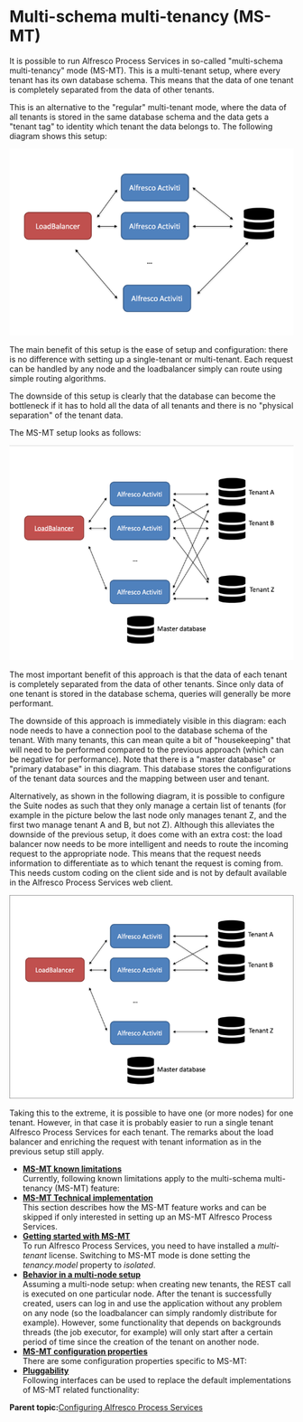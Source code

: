 # Multi-schema multi-tenancy \(MS-MT\)

It is possible to run Alfresco Process Services in so-called "multi-schema multi-tenancy" mode \(MS-MT\). This is a multi-tenant setup, where every tenant has its own database schema. This means that the data of one tenant is completely separated from the data of other tenants.

This is an alternative to the "regular" multi-tenant mode, where the data of all tenants is stored in the same database schema and the data gets a "tenant tag" to identity which tenant the data belongs to. The following diagram shows this setup:

![images/msmt-regular-mt.png](../images/msmt-regular-mt.png)

The main benefit of this setup is the ease of setup and configuration: there is no difference with setting up a single-tenant or multi-tenant. Each request can be handled by any node and the loadbalancer simply can route using simple routing algorithms.

The downside of this setup is clearly that the database can become the bottleneck if it has to hold all the data of all tenants and there is no "physical separation" of the tenant data.

The MS-MT setup looks as follows:

![images/msmt-overview1.png](../images/msmt-overview1.png)

The most important benefit of this approach is that the data of each tenant is completely separated from the data of other tenants. Since only data of one tenant is stored in the database schema, queries will generally be more performant.

The downside of this approach is immediately visible in this diagram: each node needs to have a connection pool to the database schema of the tenant. With many tenants, this can mean quite a bit of "housekeeping" that will need to be performed compared to the previous approach \(which can be negative for performance\). Note that there is a "master database" or "primary database" in this diagram. This database stores the configurations of the tenant data sources and the mapping between user and tenant.

Alternatively, as shown in the following diagram, it is possible to configure the Suite nodes as such that they only manage a certain list of tenants \(for example in the picture below the last node only manages tenant Z, and the first two manage tenant A and B, but not Z\). Although this alleviates the downside of the previous setup, it does come with an extra cost: the load balancer now needs to be more intelligent and needs to route the incoming request to the appropriate node. This means that the request needs information to differentiate as to which tenant the request is coming from. This needs custom coding on the client side and is not by default available in the Alfresco Process Services web client.

![images/msmt-overview2.png](../images/msmt-overview2.png)

Taking this to the extreme, it is possible to have one \(or more nodes\) for one tenant. However, in that case it is probably easier to run a single tenant Alfresco Process Services for each tenant. The remarks about the load balancer and enriching the request with tenant information as in the previous setup still apply.

-   **[MS-MT known limitations](../topics/known_limitations.md)**  
 Currently, following known limitations apply to the multi-schema multi-tenancy \(MS-MT\) feature:
-   **[MS-MT Technical implementation](../topics/technical_implementation.md)**  
This section describes how the MS-MT feature works and can be skipped if only interested in setting up an MS-MT Alfresco Process Services.
-   **[Getting started with MS-MT](../topics/getting_started_MS-MT.md)**  
To run Alfresco Process Services, you need to have installed a *multi-tenant* license. Switching to MS-MT mode is done setting the *tenancy.model* property to *isolated*.
-   **[Behavior in a multi-node setup](../topics/behavior_in_a_multi_node_setup.md)**  
Assuming a multi-node setup: when creating new tenants, the REST call is executed on one particular node. After the tenant is successfully created, users can log in and use the application without any problem on any node \(so the loadbalancer can simply randomly distribute for example\). However, some functionality that depends on backgrounds threads \(the job executor, for example\) will only start after a certain period of time since the creation of the tenant on another node.
-   **[MS-MT configuration properties](../topics/configuration_properties.md)**  
 There are some configuration properties specific to MS-MT:
-   **[Pluggability](../topics/pluggability.md)**  
 Following interfaces can be used to replace the default implementations of MS-MT related functionality:

**Parent topic:**[Configuring Alfresco Process Services](../topics/administration_application_config.md)

